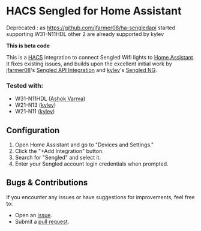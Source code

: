 # HACS Sengled for Home Assistant

Deprecated : as https://github.com/jfarmer08/ha-sengledapi started supporting W31-N11HDL
other 2 are already supported by kylev 


__This is beta code__

This is a [HACS](https://hacs.xyz/) integration to connect Sengled Wifi lights to [Home Assistant](https://www.home-assistant.io/). It fixes existing issues, and builds upon the excellent initial work by [jfarmer08](https://github.com/jfarmer08)'s [Sengled API Integration](https://github.com/jfarmer08/ha-sengledapi) and [kylev](https://github.com/kylev/)'s [Sengled NG](https://github.com/kylev/ha-sengledng).

### Tested with:
- W31-N11HDL ([Ashok Varma](https://github.com/Ashok-Varma))
- W21-N13 ([kylev](https://github.com/kylev/))
- W21-N11 ([kylev](https://github.com/kylev/))

## Configuration

1. Open Home Assistant and go to "Devices and Settings."
2. Click the "+Add Integration" button.
3. Search for "Sengled" and select it.
4. Enter your Sengled account login credentials when prompted.

## Bugs & Contributions

If you encounter any issues or have suggestions for improvements, feel free to:
- Open an [issue](https://github.com/Ashok-Varma/ha-sengled/issues).
- Submit a [pull request](https://github.com/Ashok-Varma/ha-sengled/pulls).

